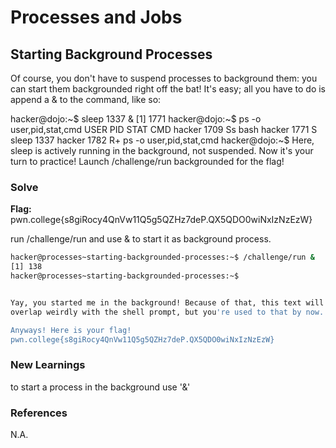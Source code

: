 # Processes and Jobs

## Starting Background Processes

Of course, you don't have to suspend processes to background them: you can start them backgrounded right off the bat! It's easy; all you have to do is append a & to the command, like so:

hacker@dojo:~$ sleep 1337 &
[1] 1771
hacker@dojo:~$ ps -o user,pid,stat,cmd
USER         PID STAT CMD
hacker      1709 Ss   bash
hacker      1771 S    sleep 1337
hacker      1782 R+   ps -o user,pid,stat,cmd
hacker@dojo:~$ 
Here, sleep is actively running in the background, not suspended. Now it's your turn to practice! Launch /challenge/run backgrounded for the flag!

### Solve
**Flag:** pwn.college{s8giRocy4QnVw11Q5g5QZHz7deP.QX5QDO0wiNxIzNzEzW}

run /challenge/run and use & to start it as background process.

```bash
hacker@processes~starting-backgrounded-processes:~$ /challenge/run &
[1] 138
hacker@processes~starting-backgrounded-processes:~$


Yay, you started me in the background! Because of that, this text will probably
overlap weirdly with the shell prompt, but you're used to that by now...

Anyways! Here is your flag!
pwn.college{s8giRocy4QnVw11Q5g5QZHz7deP.QX5QDO0wiNxIzNzEzW}
```

### New Learnings
to start a process in the background use '&'  

### References 
N.A.

